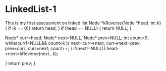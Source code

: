 # LinkedList-1
This is my first assessment on linked list 
Node *kReverse(Node *head, int k) {
  if (k == 0){
    return head;
}
  if (head == NULL) {
    return NULL;
  }
  
  Node* curr=head;
  Node* next=NULL;
  Node* prev=NULL;
  int count=0;
  while(curr!=NULL&& count<k ){
    next=curr->next;
    curr->next=prev;
    prev=curr;
    curr=next;
    count++;
  }
  if(next!=NULL){
    head->next=kReverse(next , k);
    
  }
  return prev;
}
